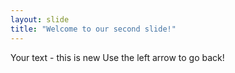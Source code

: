 ```yaml
---
layout: slide
title: "Welcome to our second slide!"
---
```

Your text - this is new
Use the left arrow to go back!
